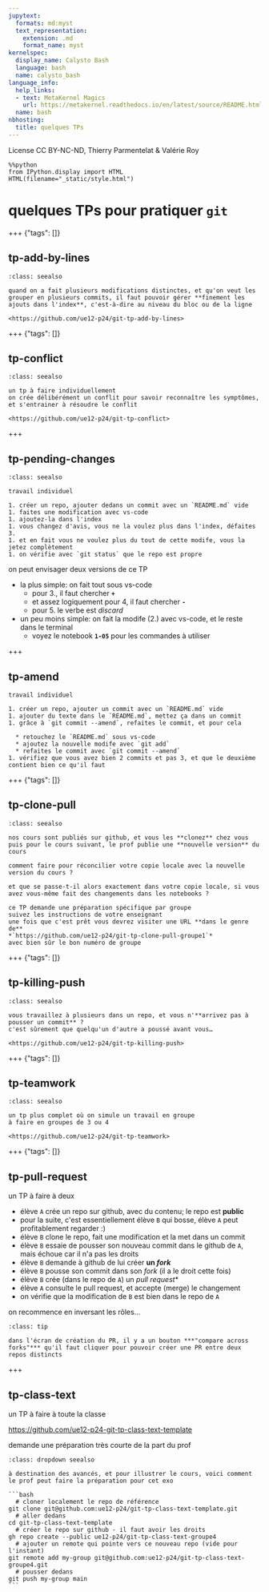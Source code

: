 ```yaml
---
jupytext:
  formats: md:myst
  text_representation:
    extension: .md
    format_name: myst
kernelspec:
  display_name: Calysto Bash
  language: bash
  name: calysto_bash
language_info:
  help_links:
  - text: MetaKernel Magics
    url: https://metakernel.readthedocs.io/en/latest/source/README.html
  name: bash
nbhosting:
  title: quelques TPs
---
```


License CC BY-NC-ND, Thierry Parmentelat & Valérie Roy

```{code-cell}
%%python
from IPython.display import HTML
HTML(filename="_static/style.html")
```

# quelques TPs pour pratiquer `git`

+++ {"tags": []}

## tp-add-by-lines

````{admonition} les changements ligne par ligne
:class: seealso

quand on a fait plusieurs modifications distinctes, et qu'on veut les grouper en plusieurs commits, il faut pouvoir gérer **finement les ajouts dans l'index**, c'est-à-dire au niveau du bloc ou de la ligne

<https://github.com/ue12-p24/git-tp-add-by-lines>
````

+++ {"tags": []}

## tp-conflict

````{admonition} résoudre un conflit
:class: seealso

un tp à faire individuellement  
on crée délibérément un conflit pour savoir reconnaître les symptômes, et s'entrainer à résoudre le conflit

<https://github.com/ue12-p24/git-tp-conflict>
````

+++

## tp-pending-changes

````{admonition} faire et défaire
:class: seealso

travail individuel

1. créer un repo, ajouter dedans un commit avec un `README.md` vide
1. faites une modification avec vs-code
1. ajoutez-la dans l'index
1. vous changez d'avis, vous ne la voulez plus dans l'index, défaites 3.
1. et en fait vous ne voulez plus du tout de cette modife, vous la jetez complètement
1. on vérifie avec `git status` que le repo est propre
````

on peut envisager deux versions de ce TP

* la plus simple: on fait tout sous vs-code
  * pour 3., il faut chercher **`+`**
  * et assez logiquement pour 4, il faut chercher **`-`**
  * pour 5. le verbe est *discard*
* un peu moins simple: on fait la modife (2.) avec vs-code, et le reste dans le terminal
  * voyez le notebook **`1-05`** pour les commandes à utiliser

+++

## tp-amend

````{admonition} oops, j'ai raté mon commit
travail individuel

1. créer un repo, ajouter un commit avec un `README.md` vide
1. ajouter du texte dans le `README.md`, mettez ça dans un commit
1. grâce à `git commit --amend`, refaites le commit, et pour cela

  * retouchez le `README.md` sous vs-code
  * ajoutez la nouvelle modife avec `git add`
  * refaites le commit avec `git commit --amend`
1. vérifiez que vous avez bien 2 commits et pas 3, et que le deuxième contient bien ce qu'il faut

````

+++ {"tags": []}

## tp-clone-pull

````{admonition} tirer - pousser: dans le bon ordre
:class: seealso

nos cours sont publiés sur github, et vous les **clonez** chez vous  
puis pour le cours suivant, le prof publie une **nouvelle version** du cours

comment faire pour réconcilier votre copie locale avec la nouvelle version du cours ?

et que se passe-t-il alors exactement dans votre copie locale, si vous avez vous-même fait des changements dans les notebooks ?

ce TP demande une préparation spécifique par groupe  
suivez les instructions de votre enseignant   
une fois que c'est prêt vous devrez visiter une URL **dans le genre de**  
*`https://github.com/ue12-p24/git-tp-clone-pull-groupe1`*  
avec bien sûr le bon numéro de groupe
````

+++ {"tags": []}

## tp-killing-push

````{admonition} vous n'arrivez pas à pousser ?
:class: seealso

vous travaillez à plusieurs dans un repo, et vous n'**arrivez pas à pousser un commit** ?  
c'est sûrement que quelqu'un d'autre a poussé avant vous…

<https://github.com/ue12-p24/git-tp-killing-push>
````

+++ {"tags": []}

## tp-teamwork

````{admonition} en équipe
:class: seealso

un tp plus complet où on simule un travail en groupe  
à faire en groupes de 3 ou 4

<https://github.com/ue12-p24/git-tp-teamwork>
````

+++ {"tags": []}

## tp-pull-request

un TP à faire à deux  

* élève `A` crée un repo sur github, avec du contenu; le repo est **public**
* pour la suite, c'est essentiellement élève `B` qui bosse, élève `A` peut profitablement regarder :)
* élève `B` clone le repo, fait une modification et la met dans un commit
* élève `B` essaie de pousser son nouveau commit dans le github de `A`, mais échoue car il n'a pas les droits
* élève `B` demande à github de lui créer **un *fork***
* élève `B` pousse son commit dans son *fork* (il a le droit cette fois)
* élève `B` crée (dans le repo de `A`) un *pull request**
* élève `A` consulte le pull request, et accepte (merge) le changement
* on vérifie que la modification de `B` est bien dans le repo de `A`

on recommence en inversant les rôles...

````{admonition} indice
:class: tip

dans l'écran de création du PR, il y a un bouton ***"compare across forks"*** qu'il faut cliquer pour pouvoir créer une PR entre deux repos distincts
````

+++

## tp-class-text

un TP à faire à toute la classe

<https://github.com/ue12-p24-git-tp-class-text-template>

demande une préparation très courte de la part du prof

````{admonition} à faire par le prof
:class: dropdown seealso

à destination des avancés, et pour illustrer le cours, voici comment le prof peut faire la préparation pour cet exo

```bash
  # cloner localement le repo de référence
git clone git@github.com:ue12-p24/git-tp-class-text-template.git
  # aller dedans
cd git-tp-class-text-template
  # créer le repo sur github - il faut avoir les droits
gh repo create --public ue12-p24/git-tp-class-text-groupe4
  # ajouter un remote qui pointe vers ce nouveau repo (vide pour l'instant)
git remote add my-group git@github.com:ue12-p24/git-tp-class-text-groupe4.git
  # pousser dedans
git push my-group main
```
````
